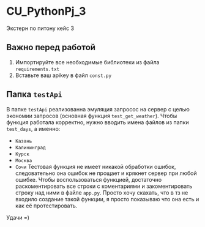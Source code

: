 # CU_PythonPj_3
Экстерн по питону кейс 3

## Важно перед работой

1. Импортируйте все необходимые библиотеки из файла `requirements.txt`
2. Вставьте ваш apikey в файл `const.py`

## Папка `testApi`
В папке `testApi` реализованна эмуляция запросос на сервер с целью экономии запросов (основная функция `test_get_weather`). Чтобы функция работала корректно, нужно вводить имена файлов из папки `test_days`, а именно:
- `Казань`
- `Калининград`
- `Курск`
- `Москва`
- `Сочи`
Тестовая функция не имеет никакой обработки ошибок, следовательно она ошибок не прощает и крякнет сервер при любой ошибке. Чтобы воспользоваться функцией, достаточно раскоментировать все строки с коментариями и закоментировать строку над ними в файле `app.py`.
Просто хочу скахать, что в тз не входило создание такой функции, я просто показываю что она есть и как её протестировать.

Удачи =)